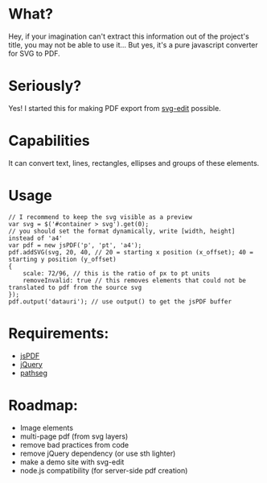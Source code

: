 # What?
Hey, if your imagination can't extract this information out of the project's title, you may not be able to use it... But yes, it's a pure javascript converter for SVG to PDF.

# Seriously?
Yes! I started this for making PDF export from [svg-edit](http://code.google.com/p/svg-edit) possible.

# Capabilities
It can convert text, lines, rectangles, ellipses and groups of these elements.

# Usage
    // I recommend to keep the svg visible as a preview
    var svg = $('#container > svg').get(0);
	// you should set the format dynamically, write [width, height] instead of 'a4'
	var pdf = new jsPDF('p', 'pt', 'a4');
	pdf.addSVG(svg, 20, 40, // 20 = starting x position (x_offset); 40 = starting y position (y_offset)
	{
		scale: 72/96, // this is the ratio of px to pt units
		removeInvalid: true // this removes elements that could not be translated to pdf from the source svg
	}); 
	pdf.output('datauri'); // use output() to get the jsPDF buffer

# Requirements:
* [jsPDF](https://github.com/MrRio/jsPDF)
* [jQuery](http://jquery.org)
* [pathseg](https://github.com/progers/pathseg)

# Roadmap:
* Image elements
* multi-page pdf (from svg layers)
* remove bad practices from code
* remove jQuery dependency (or use sth lighter)
* make a demo site with svg-edit
* node.js compatibility (for server-side pdf creation)
